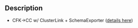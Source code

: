 ## Description

- CFK->CC w/ ClusterLink + SchemaExporter ([details here](https://github.com/dedovicnermin/ps-cfk/wiki/CFK-to-CC-w--ClusterLink-&-SchemaExporter:-DR))